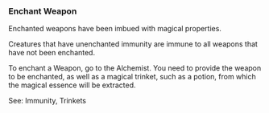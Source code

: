 ### Enchant Weapon
Enchanted weapons have been imbued with magical properties.

Creatures that have unenchanted immunity are immune to all weapons that have not been enchanted.

To enchant a Weapon, go to the Alchemist. You need to provide the weapon to be enchanted, as well as a magical
  trinket, such as a potion, from which the magical essence will be extracted.

See: Immunity, Trinkets



